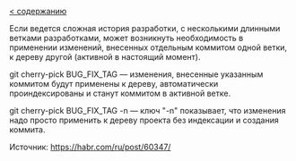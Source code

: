 [< содержанию](./readme.md)

Если ведется сложная история разработки, с несколькими длинными ветками
разработками, может возникнуть необходимость в применении изменений, внесенных
отдельным коммитом одной ветки, к дереву другой (активной в настоящий момент).

git cherry-pick BUG_FIX_TAG — изменения, внесенные указанным коммитом будут
применены к дереву, автоматически проиндексированы и станут коммитом в активной
ветке.

git cherry-pick BUG_FIX_TAG -n — ключ "-n" показывает, что изменения надо
просто применить к дереву проекта без индексации и создания коммита.

Источник: https://habr.com/ru/post/60347/